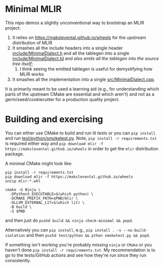 # Minimal MLIR

This repo demos a slightly unconventional way to bootstrap an MLIR project:

1. It relies on https://makslevental.github.io/wheels for the upstream distribution of MLIR
2. It smashes all the include headers into a single header [include/MinimalDialect.h](include/MinimalDialect.h) and all the tablegen into a single [include/MinimalDialect.td](include/MinimalDialect.td) and *also emits all the tablegen into the source tree itself*;
   1. I think seeing the emitted tablegen is useful for demystifying how MLIR works
3. It smashes all the implementation into a single [src/MinimalDialect.cpp](src/MinimalDialect.cpp).

It is primarily meant to be used a learning aid (e.g., for understanding which parts of the upstream CMake are essential and which aren't) and not as a germ/seed/cookiecutter for a production quality project.

# Building and exercising

You can either use CMake to build and run lit tests or you can `pip install` and run [test/python/smoketest.py](test/python/smoketest.py).
Note, `pip install -r requirements.txt` is required either way and `pip download mlir -f https://makslevental.github.io/wheels` in order to get the `mlir` distribution package.

A minimal CMake might look like:

```shell 
pip install -r requirements.txt
pip download mlir -f https://makslevental.github.io/wheels
unzip mlir-*.whl

cmake -G Ninja \
  -DPython3_EXECUTABLE=$(which python) \
  -DCMAKE_PREFIX_PATH=$PWD/mlir \
  -DLLVM_EXTERNAL_LIT=$(which lit) \
  -B build \
  -S $PWD
```

and then just do `pushd build && ninja check-minimal && popd`.

Alternatively you can `pip install`, e.g., `pip install . -v --no-build-isolation` and then `pushd test/python && pthon smoketest.py && popd`.

If something isn't working you're probably missing `ninja` or `CMake` or you haven't done `pip install -r requirements.txt`.
My recommendation is to go to the tests/GitHub actions and see how they're run since they run consistently.
